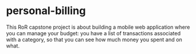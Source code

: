 # personal-billing
This RoR capstone project is about building a mobile web application where you can manage your budget: you have a list of transactions associated with a category, so that you can see how much money you spent and on what.
